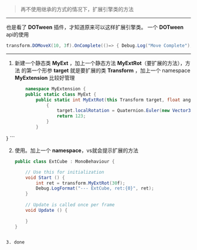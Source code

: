 > 再不使用继承的方式的情况下，扩展引擎类的方法

---
也是看了 **DOTween** 插件，才知道原来可以这样扩展引擎类。
一个 **DOTween** api的使用
```csharp
transform.DOMoveX(10, 3f).OnComplete(()=> { Debug.Log("Move Complete"); });
```

---
1. 新建一个静态类 **MyExt** ，加上一个静态方法 **MyExtRot**（要扩展的方法），方法  的第一个形参 **target** 就是要扩展的类 **Transform** ，加上一个 namespace **MyExtension**  比较好管理

	```csharp
		namespace MyExtension { 
		public static class MyExt {
		    public static int MyExtRot(this Transform target, float angle)
		        {
		            target.localRotation = Quaternion.Euler(new Vector3(0, angle, 0));
		            return 123;
		        }
		    }
}
	```

2. 使用。加上一个 **namespace**，vs就会提示扩展的方法

	```csharp
	public class ExtCube : MonoBehaviour {
	
		// Use this for initialization
		void Start () {
	        int ret = transform.MyExtRot(30f);
	        Debug.LogFormat("--- ExtCube, ret:{0}", ret);
		}
		
		// Update is called once per frame
		void Update () {
		    
		}
	}
```

3. done
